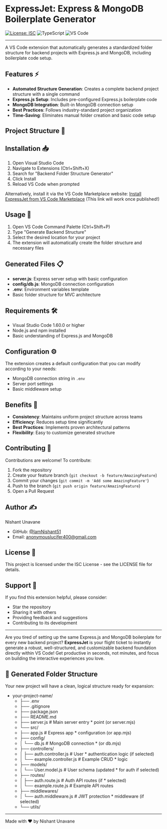 # ExpressJet: Express & MongoDB Boilerplate Generator 

[![License: ISC](https://img.shields.io/badge/License-ISC-blue.svg)](https://opensource.org/licenses/ISC)
![TypeScript](https://img.shields.io/badge/TypeScript-007ACC?style=flat&logo=typescript&logoColor=white)
![VS Code](https://img.shields.io/badge/Visual_Studio_Code-0078D4?style=flat&logo=visual-studio-code&logoColor=white)

---

A VS Code extension that automatically generates a standardized folder structure for backend projects with Express.js and MongoDB, including boilerplate code setup.


## Features ⚡

- **Automated Structure Generation**: Creates a complete backend project structure with a single command
- **Express.js Setup**: Includes pre-configured Express.js boilerplate code
- **MongoDB Integration**: Built-in MongoDB connection setup
- **Best Practices**: Follows industry-standard project organization
- **Time-Saving**: Eliminates manual folder creation and basic code setup

## Project Structure 📁

## Installation 📥

1. Open Visual Studio Code
2. Navigate to Extensions (Ctrl+Shift+X)
3. Search for "Backend Folder Structure Generator"
4. Click Install
5. Reload VS Code when prompted

Alternatively, install it via the VS Code Marketplace website:
[Install ExpressJet from VS Code Marketplace](https://marketplace.visualstudio.com/items?itemName=NishantUnavane.express-jet) (This link will work once published!)

## Usage 🚀

1. Open VS Code Command Palette (Ctrl+Shift+P)
2. Type "Generate Backend Structure"
3. Select the desired location for your project
4. The extension will automatically create the folder structure and necessary files

## Generated Files 📋

- **server.js**: Express server setup with basic configuration
- **config/db.js**: MongoDB connection configuration
- **.env**: Environment variables template
- Basic folder structure for MVC architecture

## Requirements 🛠️

- Visual Studio Code 1.60.0 or higher
- Node.js and npm installed
- Basic understanding of Express.js and MongoDB

## Configuration ⚙️

The extension creates a default configuration that you can modify according to your needs:
- MongoDB connection string in `.env`
- Server port settings
- Basic middleware setup

## Benefits 💪

- **Consistency**: Maintains uniform project structure across teams
- **Efficiency**: Reduces setup time significantly
- **Best Practices**: Implements proven architectural patterns
- **Flexibility**: Easy to customize generated structure

## Contributing 🤝

Contributions are welcome! To contribute:

1. Fork the repository
2. Create your feature branch (`git checkout -b feature/AmazingFeature`)
3. Commit your changes (`git commit -m 'Add some AmazingFeature'`)
4. Push to the branch (`git push origin feature/AmazingFeature`)
5. Open a Pull Request

## Author ✍️

Nishant Unavane
- GitHub: [@IamNishant51](https://github.com/IamNishant51)
- Email: anonymouslucifer400@gmail.com

## License 📄

This project is licensed under the ISC License - see the LICENSE file for details.

## Support 🌟

If you find this extension helpful, please consider:
- Star the repository
- Sharing it with others
- Providing feedback and suggestions
- Contributing to its development

---

Are you tired of setting up the same Express.js and MongoDB boilerplate for every new backend project? **ExpressJet** is your flight ticket to instantly generate a robust, well-structured, and customizable backend foundation directly within VS Code! Get productive in seconds, not minutes, and focus on building the interactive experiences you love.

## 📂 Generated Folder Structure

Your new project will have a clean, logical structure ready for expansion:

* your-project-name/ 
  * ├── .env
  * ├── .gitignore
  * ├── package.json
  * ├── README.md
  * ├── server.js               # Main server entry   * point (or server.mjs)
  * └── src/
  * ├── app.js              # Express app   * configuration (or app.mjs)
  * ├── config/
  * │   └── db.js           # MongoDB connection   * (or db.mjs)
  * ├── controllers/
  * │   ├── auth.controller.js  # User   * authentication logic (if selected)
  * │   └── example.controller.js # Example CRUD   * logic
  * ├── models/
  * │   └── User.model.js   # User schema (updated   * for auth if selected)
  * ├── routes/
  * │   ├── auth.route.js   # Auth API routes (if   * selected)
  * │   └── example.route.js # Example API routes
  * ├── middlewares/
  * │   └── auth.middleware.js # JWT protection   * middleware (if selected)
  * └── utils/
---

Made with ❤️ by Nishant Unavane
